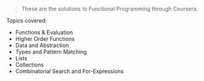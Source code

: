 >These are the solutions to Functional Programming through Coursera.

Topics covered:
- Functions & Evaluation
- Higher Order Functions
- Data and Abstraction
- Types and Pattern Matching
- Lists
- Collections
- Combinatorial Search and For-Expressions